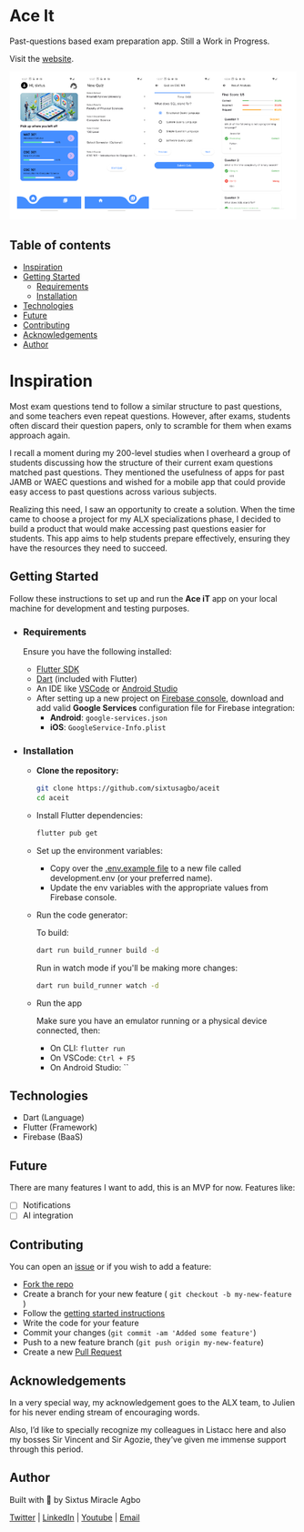 # Ace It

Past-questions based exam preparation app. Still a Work in Progress.

Visit the [website](https://aceitpro.com/).

![Screenshot](shots/100-banner.png)

## Table of contents

- [Inspiration](#inspiration)
- [Getting Started](#getting-started)
  - [Requirements](#requirements)
  - [Installation](#installation)
- [Technologies](#technologies)
- [Future](#future)
- [Contributing](#contributing)
- [Acknowledgements](#acknowledgements)
- [Author](#author)

# Inspiration
Most exam questions tend to follow a similar structure to past questions, and some teachers even repeat questions. However, after exams, students often discard their question papers, only to scramble for them when exams approach again.

I recall a moment during my 200-level studies when I overheard a group of students discussing how the structure of their current exam questions matched past questions. They mentioned the usefulness of apps for past JAMB or WAEC questions and wished for a mobile app that could provide easy access to past questions across various subjects.

Realizing this need, I saw an opportunity to create a solution. When the time came to choose a project for my ALX specializations phase, I decided to build a product that would make accessing past questions easier for students. This app aims to help students prepare effectively, ensuring they have the resources they need to succeed.
<!-- Link to blog post -->

## Getting Started

Follow these instructions to set up and run the **Ace iT** app on your local machine for development and testing purposes.

- ### Requirements

  Ensure you have the following installed:

  - [Flutter SDK](https://docs.flutter.dev/get-started/install)
  - [Dart](https://dart.dev/get-dart) (included with Flutter)
  - An IDE like [VSCode](https://code.visualstudio.com/) or [Android Studio](https://developer.android.com/studio)
  - After setting up a new project on [Firebase console](https://console.firebase.google.com/), download and add valid **Google Services** configuration file for Firebase integration:
    - **Android**: `google-services.json`
    - **iOS**: `GoogleService-Info.plist`

- ### Installation

  * **Clone the repository:**

    ```bash
    git clone https://github.com/sixtusagbo/aceit
    cd aceit
    ```
  
  * Install Flutter dependencies:

    ```bash
    flutter pub get
    ```

  * Set up the environment variables:

    - Copy over the [.env.example file](lib/.env.example) to a new file called development.env (or your preferred name).
    - Update the env variables with the appropriate values from Firebase console.
  
  * Run the code generator:

    To build:
    ```bash
    dart run build_runner build -d
    ```
    Run in watch mode if you'll be making more changes:
    ```bash
    dart run build_runner watch -d
    ```
  
  * Run the app

    Make sure you have an emulator running or a physical device connected, then:
    - On CLI: `flutter run`
    - On VSCode: `Ctrl + F5`
    - On Android Studio: ``

## Technologies

* Dart (Language)
* Flutter (Framework)
* Firebase (BaaS)

## Future

There are many features I want to add, this is an MVP for now. Features like:

- [ ] Notifications
- [ ] AI integration

## Contributing

You can open an [issue](https://github.com/sixtusagbo/aceit/issues) or if you wish to add a feature:

- [Fork the repo](https://github.com/sixtusagbo/aceit/fork)
- Create a branch for your new feature ( `git checkout -b my-new-feature` )
- Follow the [getting started instructions](#getting-started)
- Write the code for your feature
- Commit your changes (`git commit -am 'Added some feature'`)
- Push to a new feature branch (`git push origin my-new-feature`)
- Create a new [Pull Request](https://github.com/sixtusagbo/aceit/pulls)

## Acknowledgements

In a very special way, my acknowledgement goes to the ALX team, to Julien for his never ending stream of encouraging words.

Also, I’d like to specially recognize my colleagues in Listacc here and also my bosses Sir Vincent and Sir Agozie, they’ve given me immense support through this period.

## Author

Built with 💖 by Sixtus Miracle Agbo

[Twitter](https://twitter.com/sixtusagbo) | [LinkedIn](https://linkedin.com/in/sixtusagbo) | [Youtube](https://youtube.com/@sixtusagbo) | [Email](mailto:miracleagbosixtus@gmail.com)
